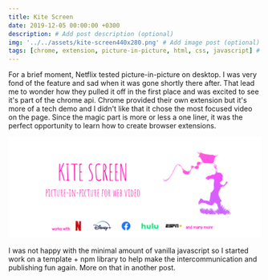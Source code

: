 ```yaml
---
title: Kite Screen
date: 2019-12-05 00:00:00 +0300
description: # Add post description (optional)
img: '../../assets/kite-screen440x280.png' # Add image post (optional)
tags: [chrome, extension, picture-in-picture, html, css, javascript] # add tag
---
```


For a brief moment, Netflix tested picture-in-picture on desktop. I was very fond of the feature and sad when it was gone shortly there after. That lead me to wonder how they pulled it off in the first place and was excited to see it's part of the chrome api. Chrome provided their own extension but it's more of a tech demo and I didn't like that it chose the most focused video on the page. Since the magic part is more or less a one liner, it was the perfect opportunity to learn how to create browser extensions.

![Kite Screen picture-in-picture](../../assets/kite-screen1400x560.png 'Kite Screen picture-in-picture')

I was not happy with the minimal amount of vanilla javascript so I started work on a template + npm library to help make the intercommunication and publishing fun again. More on that in another post.
